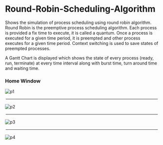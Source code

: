 # Round-Robin-Scheduling-Algorithm
Shows the simulation of process scheduling using round robin algorithm.
Round Robin is the preemptive process scheduling algorithm. Each process is provided a fix time to execute, it is called a quantum. Once a process is executed for a given time period, it is preempted and other process executes for a given time period. Context switching is used to save states of preempted processes.

A Gantt Chart is displayed which shows the state of every process (ready, run, terminate) at every time interval along with burst time, turn around time and waiting time.

### Home Window
![p1](https://user-images.githubusercontent.com/72391096/135706349-ec722a27-a94e-4e21-b23f-00e7f2225f40.png)


<hr style="border:2px solid #ffffff"> </hr>


![p2](https://user-images.githubusercontent.com/72391096/135706354-f8c53989-b31a-4277-86aa-3e8b5f2da22e.png)

<hr style="border:2px solid #ffffff"> </hr>


![p3](https://user-images.githubusercontent.com/72391096/135706355-dbbacca1-f99c-4d21-9300-84a1f2e6a1be.png)

<hr style="border:2px solid #ffffff"> </hr>

![p4](https://user-images.githubusercontent.com/72391096/135706358-f88860e0-cd35-449d-b596-df09ec91b804.png)
